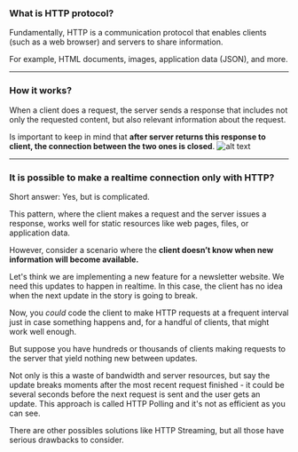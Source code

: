 
### What is HTTP protocol?

Fundamentally, HTTP is a communication protocol that enables clients (such as a web browser) and servers to share information.

For example, HTML documents, images, application data (JSON), and more.

------------------------------------------------------------------------------------------------------------

### How it works?

When a client does a request, the server sends a response that includes not only the requested content, but also relevant information about the request.

Is important to keep in mind that **after server returns this response to client, the connection between the two ones is closed**.
![alt text](https://images.ctfassets.net/ee3ypdtck0rk/1kp3L78PA3GizIQ9P8fPFZ/8fc93fc45005d6d0122c08f00d64873f/http-request-response-cycle.png?w=1841&h=653&q=50&fm=webp)

------------------------------------------------------------------------------------------------

### It is possible to make a realtime connection only with HTTP?

Short answer: Yes, but is complicated.

This pattern, where the client makes a request and the server issues a response, works well for static resources like web pages, files, or application data.

However, consider a scenario where the **client doesn’t know when new information will become available.**

Let's think we are implementing a new feature for a newsletter website. We need this updates to happen in realtime. In this case, the client has no idea when the next update in the story is going to break.

Now, you _could_ code the client to make HTTP requests at a frequent interval just in case something happens and, for a handful of clients, that might work well enough.

But suppose you have hundreds or thousands of clients making requests to the server that yield nothing new between updates.

Not only is this a waste of bandwidth and server resources, but say the update breaks moments after the most recent request finished - it could be several seconds before the next request is sent and the user gets an update. This approach is called HTTP Polling and it's not as efficient as you can see.

There are other possibles solutions like HTTP Streaming, but all those have serious drawbacks to consider.
